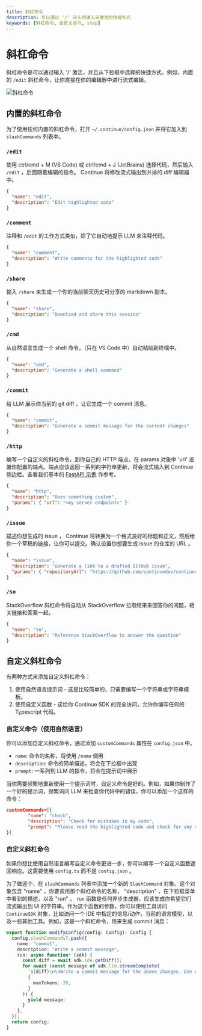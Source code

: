 ```yaml
---
title: 斜杠命令
description: 可以通过 '/' 开头的输入来激活的快捷方式
keywords: [斜杠命令, 自定义命令, step]
---
```


# 斜杠命令

斜杠命令是可以通过输入 '/' 激活，并且从下拉框中选择的快捷方式。例如，内置的 `/edit` 斜杠命令，让你直接在你的编辑器中进行流式编辑。

![斜杠命令](/img/slash-commands.png)

## 内置的斜杠命令

为了使用任何内置的斜杠命令，打开 `~/.continue/config.json` 并将它加入到 `slashCommands` 列表中。

### `/edit`

使用 ctrl/cmd + M (VS Code) 或 ctrl/cmd + J (JetBrains) 选择代码，然后输入 `/edit` ，后面跟着编辑的指令。 Continue 将修改流式输出到并排的 diff 编辑器中。

```json
{
  "name": "edit",
  "description": "Edit highlighted code"
}
```

### `/comment`

注释和 `/edit` 的工作方式类似，除了它自动地提示 LLM 来注释代码。

```json
{
  "name": "comment",
  "description": "Write comments for the highlighted code"
}
```

### `/share`

输入 `/share` 来生成一个你的当前聊天历史可分享的 markdown 副本。

```json
{
  "name": "share",
  "description": "Download and share this session"
}
```

### `/cmd`

从自然语言生成一个 shell 命令，（只在 VS Code 中）自动粘贴到终端中。

```json
{
  "name": "cmd",
  "description": "Generate a shell command"
}
```

### `/commit`

给 LLM 展示你当前的 git diff ，让它生成一个 commit 消息。

```json
{
  "name": "commit",
  "description": "Generate a commit message for the current changes"
}
```

### `/http`

编写一个自定义的斜杠命令，到你自己的 HTTP 端点。在 params 对象中 'url' 设置你配置的端点。端点应该返回一系列的字符串更新，将会流式输入到 Continue 侧边栏。查看我们基本的 [FastAPI 示例](https://github.com/continuedev/continue/blob/74002369a5e435735b83278fb965e004ae38a97d/core/context/providers/context_provider_server.py#L34-L45) 作参考。

```json
{
  "name": "http",
  "description": "Does something custom",
  "params": { "url": "<my server endpoint>" }
}
```

### `/issue`

描述你想生成的 issue ， Continue 将转换为一个格式良好的标题和正文，然后给你一个草稿的链接，让你可以提交。确认设置你想要生成 issue 的仓库的 URL 。

```json
{
  "name": "issue",
  "description": "Generate a link to a drafted GitHub issue",
  "params": { "repositoryUrl": "https://github.com/continuedev/continue" }
}
```

### `/so`

StackOverflow 斜杠命令将自动从 StackOverflow 拉取结果来回答你的问题，相关链接和答案一起。

```json
{
  "name": "so",
  "description": "Reference StackOverflow to answer the question"
}
```

## 自定义斜杠命令

有两种方式来添加自定义斜杠命令：

1. 使用自然语言提示词 - 这是比较简单的，只需要编写一个字符串或字符串模板。
2. 使用自定义函数 - 这给你 Continue SDK 的完全访问，允许你编写任何的 Typescript 代码。

### 自定义命令（使用自然语言）

你可以添加自定义斜杠命令，通过添加 `customCommands` 属性在 `config.json` 中。

- `name`: 命令的名称，将使用 `/name` 调用
- `description`: 命令的简单描述，将会在下拉框中出现
- `prompt`: 一系列到 LLM 的指令，将会在提示词中展示

当你需要频繁地重新使用一个提示词时，自定义命令是好的。例如，如果你制作了一个好的提示词，频繁询问 LLM 来检查你代码中的错误，你可以添加一个这样的命令：

```json title="~/.continue/config.json"
customCommands=[{
        "name": "check",
        "description": "Check for mistakes in my code",
        "prompt": "Please read the highlighted code and check for any mistakes. You should look for the following, and be extremely vigilant:\n- Syntax errors\n- Logic errors\n- Security vulnerabilities\n- Performance issues\n- Anything else that looks wrong\n\nOnce you find an error, please explain it as clearly as possible, but without using extra words. For example, instead of saying 'I think there is a syntax error on line 5', you should say 'Syntax error on line 5'. Give your answer as one bullet point per mistake found."
}]
```

### 自定义斜杠命令

如果你想比使用自然语言编写自定义命令更进一步，你可以编写一个自定义函数返回响应。这需要使用 `config.ts` 而不是 `config.json` 。

为了做这个，在 `slashCommands` 列表中添加一个新的 `SlashCommand` 对象。这个对象包含 "name" ，你要调用那个斜杠命令的名称， "description" ，在下拉框菜单中看到的描述，以及 "run" 。 `run` 函数是任何异步生成器，应该生成你希望它们流式输出到 UI 的字符串。作为这个函数的参数，你可以使用工具访问 `ContinueSDK` 对象，比如访问一个 IDE 中指定的信息/动作，当前的语言模型，以及一些其他工具。例如，这是一个斜杠命令，用来生成 commit 消息：

```typescript title="~/.continue/config.ts"
export function modifyConfig(config: Config): Config {
  config.slashCommands?.push({
    name: "commit",
    description: "Write a commit message",
    run: async function* (sdk) {
      const diff = await sdk.ide.getDiff();
      for await (const message of sdk.llm.streamComplete(
        `${diff}\n\nWrite a commit message for the above changes. Use no more than 20 tokens to give a brief description in the imperative mood (e.g. 'Add feature' not 'Added feature'):`,
        {
          maxTokens: 20,
        }
      )) {
        yield message;
      }
    },
  });
  return config;
}
```
